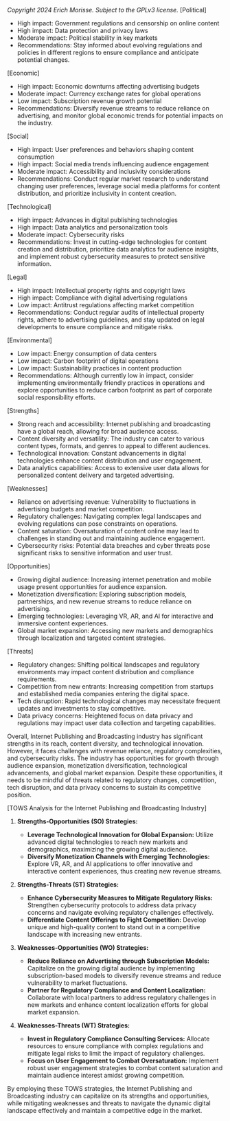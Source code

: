 *Copyright 2024 Erich Morisse.  Subject to the GPLv3 license.*
[Political]
- High impact: Government regulations and censorship on online content
- High impact: Data protection and privacy laws
- Moderate impact: Political stability in key markets
- Recommendations: Stay informed about evolving regulations and policies in different regions to ensure compliance and anticipate potential changes.

[Economic]
- High impact: Economic downturns affecting advertising budgets
- Moderate impact: Currency exchange rates for global operations
- Low impact: Subscription revenue growth potential
- Recommendations: Diversify revenue streams to reduce reliance on advertising, and monitor global economic trends for potential impacts on the industry.

[Social]
- High impact: User preferences and behaviors shaping content consumption
- High impact: Social media trends influencing audience engagement
- Moderate impact: Accessibility and inclusivity considerations
- Recommendations: Conduct regular market research to understand changing user preferences, leverage social media platforms for content distribution, and prioritize inclusivity in content creation.

[Technological]
- High impact: Advances in digital publishing technologies
- High impact: Data analytics and personalization tools
- Moderate impact: Cybersecurity risks
- Recommendations: Invest in cutting-edge technologies for content creation and distribution, prioritize data analytics for audience insights, and implement robust cybersecurity measures to protect sensitive information.

[Legal]
- High impact: Intellectual property rights and copyright laws
- High impact: Compliance with digital advertising regulations
- Low impact: Antitrust regulations affecting market competition
- Recommendations: Conduct regular audits of intellectual property rights, adhere to advertising guidelines, and stay updated on legal developments to ensure compliance and mitigate risks.

[Environmental]
- Low impact: Energy consumption of data centers
- Low impact: Carbon footprint of digital operations
- Low impact: Sustainability practices in content production
- Recommendations: Although currently low in impact, consider implementing environmentally friendly practices in operations and explore opportunities to reduce carbon footprint as part of corporate social responsibility efforts.

[Strengths]
- Strong reach and accessibility: Internet publishing and broadcasting have a global reach, allowing for broad audience access.
- Content diversity and versatility: The industry can cater to various content types, formats, and genres to appeal to different audiences.
- Technological innovation: Constant advancements in digital technologies enhance content distribution and user engagement.
- Data analytics capabilities: Access to extensive user data allows for personalized content delivery and targeted advertising.

[Weaknesses]
- Reliance on advertising revenue: Vulnerability to fluctuations in advertising budgets and market competition.
- Regulatory challenges: Navigating complex legal landscapes and evolving regulations can pose constraints on operations.
- Content saturation: Oversaturation of content online may lead to challenges in standing out and maintaining audience engagement.
- Cybersecurity risks: Potential data breaches and cyber threats pose significant risks to sensitive information and user trust.

[Opportunities]
- Growing digital audience: Increasing internet penetration and mobile usage present opportunities for audience expansion.
- Monetization diversification: Exploring subscription models, partnerships, and new revenue streams to reduce reliance on advertising.
- Emerging technologies: Leveraging VR, AR, and AI for interactive and immersive content experiences.
- Global market expansion: Accessing new markets and demographics through localization and targeted content strategies.

[Threats]
- Regulatory changes: Shifting political landscapes and regulatory environments may impact content distribution and compliance requirements.
- Competition from new entrants: Increasing competition from startups and established media companies entering the digital space.
- Tech disruption: Rapid technological changes may necessitate frequent updates and investments to stay competitive.
- Data privacy concerns: Heightened focus on data privacy and regulations may impact user data collection and targeting capabilities.
  
Overall, Internet Publishing and Broadcasting industry has significant strengths in its reach, content diversity, and technological innovation. However, it faces challenges with revenue reliance, regulatory complexities, and cybersecurity risks. The industry has opportunities for growth through audience expansion, monetization diversification, technological advancements, and global market expansion. Despite these opportunities, it needs to be mindful of threats related to regulatory changes, competition, tech disruption, and data privacy concerns to sustain its competitive position.

[TOWS Analysis for the Internet Publishing and Broadcasting Industry]

1. **Strengths-Opportunities (SO) Strategies:**  
   - **Leverage Technological Innovation for Global Expansion:** Utilize advanced digital technologies to reach new markets and demographics, maximizing the growing digital audience.
   - **Diversify Monetization Channels with Emerging Technologies:** Explore VR, AR, and AI applications to offer innovative and interactive content experiences, thus creating new revenue streams.

2. **Strengths-Threats (ST) Strategies:**  
   - **Enhance Cybersecurity Measures to Mitigate Regulatory Risks:** Strengthen cybersecurity protocols to address data privacy concerns and navigate evolving regulatory challenges effectively.
   - **Differentiate Content Offerings to Fight Competition:** Develop unique and high-quality content to stand out in a competitive landscape with increasing new entrants.

3. **Weaknesses-Opportunities (WO) Strategies:**  
   - **Reduce Reliance on Advertising through Subscription Models:** Capitalize on the growing digital audience by implementing subscription-based models to diversify revenue streams and reduce vulnerability to market fluctuations.
   - **Partner for Regulatory Compliance and Content Localization:** Collaborate with local partners to address regulatory challenges in new markets and enhance content localization efforts for global market expansion.

4. **Weaknesses-Threats (WT) Strategies:**  
   - **Invest in Regulatory Compliance Consulting Services:** Allocate resources to ensure compliance with complex regulations and mitigate legal risks to limit the impact of regulatory challenges.
   - **Focus on User Engagement to Combat Oversaturation:** Implement robust user engagement strategies to combat content saturation and maintain audience interest amidst growing competition.

By employing these TOWS strategies, the Internet Publishing and Broadcasting industry can capitalize on its strengths and opportunities, while mitigating weaknesses and threats to navigate the dynamic digital landscape effectively and maintain a competitive edge in the market.


